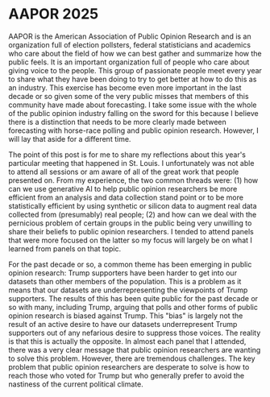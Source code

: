 # AAPOR 2025

AAPOR is the American Association of Public Opinion Research and is an organization
full of election pollsters, federal statisticians and academics who care about the
field of how we can best gather and summarize how the public feels. It is an
important organization full of people who care about giving voice to 
the people. This group of passionate people meet every year to share what they
have been doing to try to get better at how to do this as an industry. This exercise
has become even more important in the last decade or so given some of the very public
misses that members of this community have made about forecasting. I take some issue
with the whole of the public opinion industry falling on the sword for this because
I believe there is a distinction that needs to be more clearly made between forecasting
with horse-race polling and public opinion research. However, I will lay that aside for
a different time.

The point of this post is for me to share my reflections about this year's particular
meeting that happened in St. Louis. I unfortunately was not able to attend all sessions
or am aware of all of the great work that people presented on. From my experience, the
two common threads were: (1) how can we use generative AI to help public opinion researchers
be more efficient from an analysis and data collection stand point or to be more
statistically efficient by using synthetic or silicon data to augment real data collected
from (presumably) real people; (2) and how can we deal with the pernicious problem of certain
groups in the public being very unwilling to share their beliefs to public opinion researchers.
I tended to attend panels that were more focused on the latter so my focus will largely be
on what I learned from panels on that topic.         

For the past decade or so, a common theme has been emerging in public opinion research:
Trump supporters have been harder to get into our datasets than other members of the population.
This is a problem as it means that our datasets are underrepresenting the viewpoints of Trump
supporters. The results of this has been quite public for the past decade or so with many, including
Trump, arguing that polls and other forms of public opinion research is biased against Trump.
This "bias" is largely not the result of an active desire to have our datasets underrepresent
Trump supporters out of any nefarious desire to suppress those voices. The reality is
that this is actually the opposite. In almost each panel that I attended, there was a very
clear message that public opinion researchers are wanting to solve this problem. However, there
are tremendous challenges. The key problem that public opinion researchers are desperate to solve
is how to reach those who voted for Trump but who generally prefer to avoid the nastiness of 
the current political climate. 
